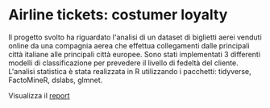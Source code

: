 # Airline tickets: costumer loyalty

Il progetto svolto ha riguardato l'analisi di un dataset di biglietti aerei venduti online da una compagnia aerea che effettua collegamenti dalle principali città italiane alle principali città europee. Sono stati implementati 3 differenti modelli di classificazione per prevedere il livello di fedeltà del cliente.
L'analisi statistica è stata realizzata in R utilizzando i pacchetti: tidyverse, FactoMineR, dslabs, glmnet.

Visualizza il [report](https://htmlpreview.github.io/?https://github.com/CariaStefano/Airline-tickets-customer-loyalty/blob/main/Airline%20ticket_customers%20loyalty.html)
